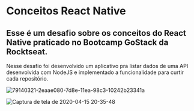 # Conceitos React Native

## Esse é um desafio sobre os conceitos do  React Native praticado no Bootcamp GoStack da Rocktseat.

Nesse desafio foi desenvolvido um aplicativo pra listar dados de uma API desenvolvida com NodeJS e implementado a funcionalidade para curtir cada repositório.

![79140321-2eaae080-7d8e-11ea-98c3-10242b23341a](https://user-images.githubusercontent.com/30738742/79401028-4d5fd180-7f5e-11ea-8a65-3caf3129ea0b.png)


![Captura de tela de 2020-04-15 20-35-48](https://user-images.githubusercontent.com/30738742/79401263-03c3b680-7f5f-11ea-88a2-3bd9ee0e62b6.png)
